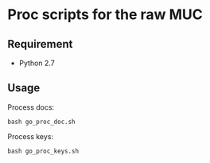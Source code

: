 # Proc scripts for the raw MUC

## Requirement

- Python 2.7

## Usage

Process docs:

```
bash go_proc_doc.sh
```

Process keys:

```
bash go_proc_keys.sh
```
